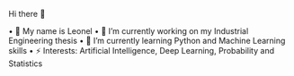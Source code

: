 Hi there 👋

• 👀 My name is Leonel
• 🔭 I’m currently working on my Industrial Engineering thesis
• 🌱 I’m currently learning Python and Machine Learning skills
• ⚡ Interests: Artificial Intelligence, Deep Learning, Probability and Statistics
